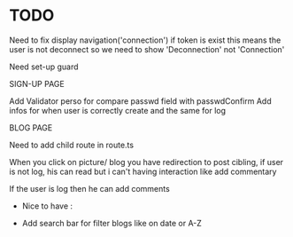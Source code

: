 # TODO

Need to fix display navigation('connection') 
if token is exist this means the user is not deconnect so we need to show 'Deconnection' not 'Connection'

Need set-up guard


SIGN-UP PAGE

Add Validator perso for compare passwd field with passwdConfirm
Add infos for when user is correctly create and the same for log


BLOG PAGE

Need to add child route in route.ts

When you click on picture/ blog you have redirection to post cibling, if user is not log, his can read but i can't having interaction like add commentary 

If the user is log then he can add comments


+ Nice to have : 
 - Add search bar for filter blogs like on date or A-Z


